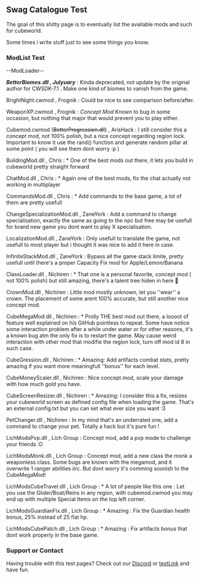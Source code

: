 ## Swag Catalogue Test

The goal of this shitty page is to eventually list the available mods and such for cubeworld.

Some times i write stuff just to see some things you know.

### ModList Test

--ModLoader--

***BetterBiomes.dll , Julyuary*** : Kinda deprecated, not update by the original author for CWSDK-7.1 . Make one kind of biomes to vanish from the game.

BrightNight.cwmod , Frognik : Could be nice to see comparison before/after.

WeaponXP.cwmod , Frognik : *Concept Mod* Known to bug in some occasion, but nothing that major that would prevent you to play either.

Cubemod.cwmod (~~BetterProgression.dll~~) , ArisHack : I still consider this a concept mod, not 100% polish, but a nice concept regarding region lock. Important to know it use the rand() function and generate random pillar at some point ( you will see them dont worry :p )

BuildingMod.dll , Chris : * One of the best mods out there, it lets you build in cubeworld pretty straight forward

ChatMod.dll , Chris : * Again one of the best mods, fix the chat actually not working in multiplayer

CommandsMod.dll , Chris : * Add commands to the base game, a lot of them are pretty usefull

ChangeSpecializationMod.dll , ZaneYork : Add a command to change specialisation, exactly the same as going to the npc but free may be usefull for brand new game you dont want to play X specialisation.

LocalizationMod.dll , ZaneYork : Only usefull to translate the game, not usefull to most player but i thought it was nice to add it here in case.

InfiniteStackMod.dll , ZaneYork : Bypass all the game stack limite, pretty usefull until there's a proper Capacity Fix mod for Apple/Lemon/Banana

ClassLoader.dll , Nichiren : * That one is a personal favorite, concept mod ( not 100% polish) but still amazing, there's a talent tree hiden in here 👀

CrownMod.dll , Nichiren : Little mod mostly unknown, let you ''wear'' a crown. The placement of some arent 100% accurate, but still another nice concept mod.

CubeMegaMod.dll , Nichiren : * Prolly THE best mod out there, a loooot of feature well explained on his GitHub pointless to repeat. Some have notice some interaction problem after a while under water or for other reasons, it's a known bug atm the only fix is to restart the game. May cause weird interaction with other mod that modifie the region lock, turn off mod id 8 in such case.

CubeGression.dll , Nichiren : * Amazing: Add artifacts combat stats, pretty amazing if you want more meaningfull ''bonus'' for each level.

CubeMoneyScaler.dll , Nichiren : Nice concept mod, scale your damage with how much gold you have.

CubeScreenResizer.dll , Nichiren : * Amazing: I consider this a fix, resizes your cubeworld screen as defined config file when loading the game. That's an external config.txt but you can set what ever size you want :3 

PetChanger.dll , Nichiren : In my mind that's an underrated one, add a command to change your pet. Totally a hack but it's pure fun !

LichModsPvp.dll , Lich Group : Concept mod, add a pvp mode to challenge your friends :D 

LichModsMonk.dll , Lich Group : Concept mod, add a new class the monk a weaponless class. Some bugs are known with the megamod, and it overwrite 1 ranger abilities iirc. But dont worry it's comming soonish to the CubeMegaMod!

LichModsCubeTravel.dll , Lich Group : * A lot of people like this one : Let you use the Glider/Boat/Reins in any region, with cubemod.cwmod you may end up with multiple Special Items on the top left corner.

LichModsGuardianFix.dll , Lich Group : * Amazing : Fix the Guardian health bonus, 25% instead of 25 flat hp.

LichModsCubePatch.dll , Lich Group : * Amazing : Fix artifacts bonus that dont work properly in the base game.




### Support or Contact

Having trouble with this test pages? Check out our [Discord](https://discord.gg/XU3qZQuyvw) or [testLink](https://imgur.com/a/Mu4zwl9) and have fun.
